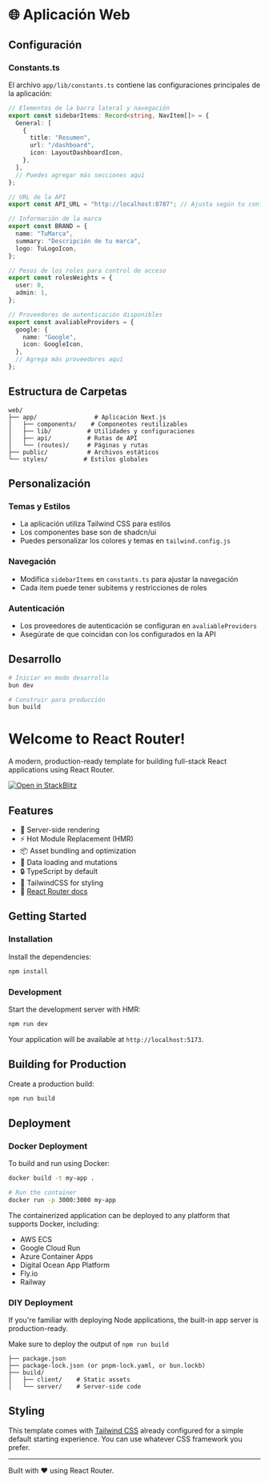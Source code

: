 # 🌐 Aplicación Web

## Configuración

### Constants.ts

El archivo `app/lib/constants.ts` contiene las configuraciones principales de la aplicación:

```typescript
// Elementos de la barra lateral y navegación
export const sidebarItems: Record<string, NavItem[]> = {
  General: [
    {
      title: "Resumen",
      url: "/dashboard",
      icon: LayoutDashboardIcon,
    },
  ],
  // Puedes agregar más secciones aquí
};

// URL de la API
export const API_URL = "http://localhost:8787"; // Ajusta según tu configuración

// Información de la marca
export const BRAND = {
  name: "TuMarca",
  summary: "Descripción de tu marca",
  logo: TuLogoIcon,
};

// Pesos de los roles para control de acceso
export const rolesWeights = {
  user: 0,
  admin: 1,
};

// Proveedores de autenticación disponibles
export const avaliableProviders = {
  google: {
    name: "Google",
    icon: GoogleIcon,
  },
  // Agrega más proveedores aquí
};
```

## Estructura de Carpetas

```
web/
├── app/                # Aplicación Next.js
│   ├── components/    # Componentes reutilizables
│   ├── lib/          # Utilidades y configuraciones
│   ├── api/          # Rutas de API
│   └── (routes)/     # Páginas y rutas
├── public/           # Archivos estáticos
└── styles/          # Estilos globales
```

## Personalización

### Temas y Estilos
- La aplicación utiliza Tailwind CSS para estilos
- Los componentes base son de shadcn/ui
- Puedes personalizar los colores y temas en `tailwind.config.js`

### Navegación
- Modifica `sidebarItems` en `constants.ts` para ajustar la navegación
- Cada item puede tener subitems y restricciones de roles

### Autenticación
- Los proveedores de autenticación se configuran en `avaliableProviders`
- Asegúrate de que coincidan con los configurados en la API

## Desarrollo

```bash
# Iniciar en modo desarrollo
bun dev

# Construir para producción
bun build
```

# Welcome to React Router!

A modern, production-ready template for building full-stack React applications using React Router.

[![Open in StackBlitz](https://developer.stackblitz.com/img/open_in_stackblitz.svg)](https://stackblitz.com/github/remix-run/react-router-templates/tree/main/default)

## Features

- 🚀 Server-side rendering
- ⚡️ Hot Module Replacement (HMR)
- 📦 Asset bundling and optimization
- 🔄 Data loading and mutations
- 🔒 TypeScript by default
- 🎉 TailwindCSS for styling
- 📖 [React Router docs](https://reactrouter.com/)

## Getting Started

### Installation

Install the dependencies:

```bash
npm install
```

### Development

Start the development server with HMR:

```bash
npm run dev
```

Your application will be available at `http://localhost:5173`.

## Building for Production

Create a production build:

```bash
npm run build
```

## Deployment

### Docker Deployment

To build and run using Docker:

```bash
docker build -t my-app .

# Run the container
docker run -p 3000:3000 my-app
```

The containerized application can be deployed to any platform that supports Docker, including:

- AWS ECS
- Google Cloud Run
- Azure Container Apps
- Digital Ocean App Platform
- Fly.io
- Railway

### DIY Deployment

If you're familiar with deploying Node applications, the built-in app server is production-ready.

Make sure to deploy the output of `npm run build`

```
├── package.json
├── package-lock.json (or pnpm-lock.yaml, or bun.lockb)
├── build/
│   ├── client/    # Static assets
│   └── server/    # Server-side code
```

## Styling

This template comes with [Tailwind CSS](https://tailwindcss.com/) already configured for a simple default starting experience. You can use whatever CSS framework you prefer.

---

Built with ❤️ using React Router.
